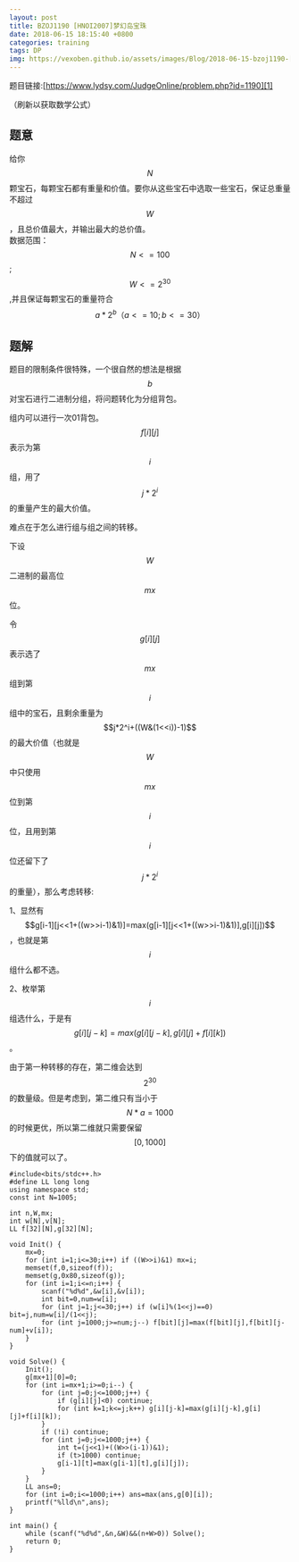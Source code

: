 ```yaml
---
layout: post
title: BZOJ1190 [HNOI2007]梦幻岛宝珠
date: 2018-06-15 18:15:40 +0800
categories: training
tags: DP
img: https://vexoben.github.io/assets/images/Blog/2018-06-15-bzoj1190-[hnoi2007]梦幻岛宝珠
---
```


题目链接:[https://www.lydsy.com/JudgeOnline/problem.php?id=1190][1]

（刷新以获取数学公式）

## **题意**

给你$$N$$颗宝石，每颗宝石都有重量和价值。要你从这些宝石中选取一些宝石，保证总重量不超过$$W$$，且总价值最大，并输出最大的总价值。  
数据范围：$$N<=100$$;$$W<=2^30$$,并且保证每颗宝石的重量符合$$a*2^b（a<=10;b<=30）$$

## **题解**

题目的限制条件很特殊，一个很自然的想法是根据$$b$$对宝石进行二进制分组，将问题转化为分组背包。

组内可以进行一次01背包。$$f[i][j]$$表示为第$$i$$组，用了$$j*2^i$$的重量产生的最大价值。

难点在于怎么进行组与组之间的转移。

下设$$W$$二进制的最高位$$mx$$位。

令$$g[i][j]$$表示选了$$mx$$组到第$$i$$组中的宝石，且剩余重量为$$j*2^i+((W&(1<<i))-1)$$的最大价值（也就是$$W$$中只使用$$mx$$位到第$$i$$位，且用到第$$i$$位还留下了$$j*2^i$$的重量），那么考虑转移:

1、显然有$$g[i-1][j<<1+((w>>i-1)&1)]=max(g[i-1][j<<1+((w>>i-1)&1)],g[i][j])$$，也就是第$$i$$组什么都不选。

2、枚举第$$i$$组选什么，于是有$$g[i][j-k]=max(g[i][j-k],g[i][j]+f[i][k])$$。

由于第一种转移的存在，第二维会达到$$2^30$$的数量级。但是考虑到，第二维只有当小于$$N*a=1000$$的时候更优，所以第二维就只需要保留$$[0,1000]$$下的值就可以了。

```
#include<bits/stdc++.h>
#define LL long long
using namespace std;
const int N=1005;

int n,W,mx;
int w[N],v[N];
LL f[32][N],g[32][N];

void Init() {
	mx=0;
	for (int i=1;i<=30;i++) if ((W>>i)&1) mx=i;
	memset(f,0,sizeof(f));
	memset(g,0x80,sizeof(g));
	for (int i=1;i<=n;i++) {
		scanf("%d%d",&w[i],&v[i]);
		int bit=0,num=w[i];
		for (int j=1;j<=30;j++)	if (w[i]%(1<<j)==0) bit=j,num=w[i]/(1<<j);
		for (int j=1000;j>=num;j--) f[bit][j]=max(f[bit][j],f[bit][j-num]+v[i]);
	}
}

void Solve() {
	Init();
	g[mx+1][0]=0;
	for (int i=mx+1;i>=0;i--) {
		for (int j=0;j<=1000;j++) {
			if (g[i][j]<0) continue;
			for (int k=1;k<=j;k++) g[i][j-k]=max(g[i][j-k],g[i][j]+f[i][k]);
		}
		if (!i) continue;
		for (int j=0;j<=1000;j++) {
			int t=(j<<1)+((W>>(i-1))&1);
			if (t>1000) continue;
			g[i-1][t]=max(g[i-1][t],g[i][j]);
		}
	}
	LL ans=0;
	for (int i=0;i<=1000;i++) ans=max(ans,g[0][i]);
	printf("%lld\n",ans);
}

int main() {
	while (scanf("%d%d",&n,&W)&&(n+W>0)) Solve();
	return 0;
}
```

[1]: https://www.lydsy.com/JudgeOnline/problem.php?id=1190